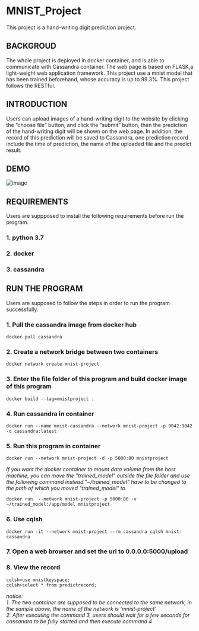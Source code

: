 # MNIST_Project 
This project is a hand-writing digit prediction project.

## BACKGROUD
The whole project is deployed in docker container, and is able to communicate with Cassandra container. The web page is based on FLASK,a light-weight web application framework. This project use a mnist model that has been trained beforehand, whose accuracy is up to 99.3%. This project follows the RESTful.

## INTRODUCTION
Users can upload images of a hand-writing digit to the website by clicking the “choose file” button, and  click the “submit” button, then the prediction of the hand-writing digit will be shown on the web page. In addition, the record of this prediction will be saved to Cassandra, one prediction record include the time of prediction, the name of the uploaded file and the predict result.

## DEMO
![image](https://github.com/Eminem21/MNIST_Project/blob/master/demo.gif)

## REQUIREMENTS  
Users are suppposed to install the following requirements before run the program.  
### 1. python 3.7  
### 2. docker  
### 3. cassandra  

## RUN THE PROGRAM
Users are supposed to follow the steps in order to run the program successfully.  
### 1. Pull the cassandra image from docker hub  
```
docker pull cassandra
```
### 2. Create a network bridge between two containers  
```
docker network create mnist-project
```
### 3. Enter the file folder of this program and build docker image of this program  
```
docker build --tag=mnistproject .
```
### 4. Run cassandra in container  
```
docker run --name mnist-cassandra --network mnist-project -p 9042:9042 -d cassandra:latest
```
### 5. Run this program in container  
```
docker run --network mnist-project -d -p 5000:80 mnistproject
```
*If you want the docker container to mount data volume from the host machine, you can move the "trained_model" outside the file folder and use the following command instead."~/trained_model" have to be changed to the path of which you moved "trained_model" to.*
```
docker run  --network mnist-project -p 5000:80 -v ~/trained_model:/app/model mnistproject
```
### 6. Use cqlsh  
```
docker run -it --network mnist-project --rm cassandra cqlsh mnist-cassandra
```
### 7. Open a web browser and set the url to 0.0.0.0:5000/upload  
### 8. View the record  
```
cqlsh>use mnistkeyspace;  
cqlsh>select * from predictrecord;  
```

*notice:*  
*1. The two container are supposed to be connected to the same network, in the sample above, the name of the network is 'mnist-project'*  
*2. After executing the command 3, users should wait for a few seconds for cassandra to be fully started and then execute command 4*  
